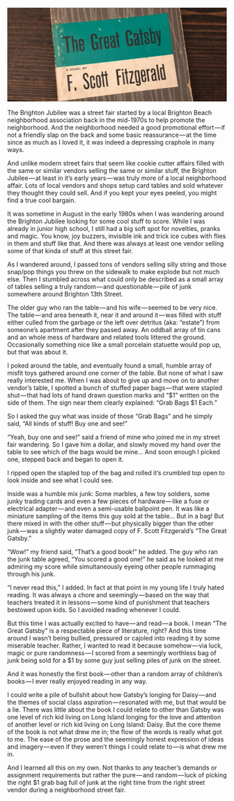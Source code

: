 <!-----
title: Scoring “The Great Gatsby” from a Random Junk Dealer’s Grab Bag at the Brighton Jubilee
description: About the Time I Went I Scored a Copy of “The Great Gatsby” From a Junk Dealer’s Selection of Grab Bags
date: '2018-06-09T02:03:43.720Z'
slug: a94d17716730
----->

![](../img/Scoring-The-Great-Gatsby-from-a-Random-Junk-Dealers-Grab-Bag-at-the-Brighton-Jubilee.jpg)

The Brighton Jubilee was a street fair started by a local Brighton Beach neighborhood association back in the mid-1970s to help promote the neighborhood. And the neighborhood needed a good promotional effort — if not a friendly slap on the back and some basic reassurance — at the time since as much as I loved it, it was indeed a depressing craphole in many ways.

And unlike modern street fairs that seem like cookie cutter affairs filled with the same or similar vendors selling the same or similar stuff, the Brighton Jubilee — at least in it’s early years — was truly more of a local neighborhood affair. Lots of local vendors and shops setup card tables and sold whatever they thought they could sell. And if you kept your eyes peeled, you might find a true cool bargain.

It was sometime in August in the early 1980s when I was wandering around the Brighton Jubilee looking for some cool stuff to score. While I was already in junior high school, I still had a big soft spot for novelties, pranks and magic. You know, joy buzzers, invisible ink and trick ice cubes with flies in them and stuff like that. And there was always at least one vendor selling some of that kinda of stuff at this street fair.

As I wandered around, I passed tons of vendors selling silly string and those snap/pop things you threw on the sidewalk to make explode but not much else. Then I stumbled across what could only be described as a small array of tables selling a truly random — and questionable — pile of junk somewhere around Brighton 13th Street.

The older guy who ran the table — and his wife — seemed to be very nice. The table — and area beneath it, near it and around it — was filled with stuff either culled from the garbage or the left over detritus (aka: “estate”) from someone’s apartment after they passed away. An oddball array of tin cans and an whole mess of hardware and related tools littered the ground. Occasionally something nice like a small porcelain statuette would pop up, but that was about it.

I poked around the table, and eventually found a small, humble array of misfit toys gathered around one corner of the table. But none of what I saw really interested me. When I was about to give up and move on to another vendor’s table, I spotted a bunch of stuffed paper bags — that were stapled shut — that had lots of hand drawn question marks and “$1” written on the side of them. The sign near them clearly explained: “Grab Bags $1 Each.”

So I asked the guy what was inside of those “Grab Bags” and he simply said, “All kinds of stuff! Buy one and see!”

“Yeah, buy one and see!” said a friend of mine who joined me in my street fair wandering. So I gave him a dollar, and slowly moved my hand over the table to see which of the bags would be mine… And soon enough I picked one, stepped back and began to open it.

I ripped open the stapled top of the bag and rolled it’s crumbled top open to look inside and see what I could see.

Inside was a humble mix junk: Some marbles, a few toy soldiers, some junky trading cards and even a few pieces of hardware — like a fuse or electrical adapter — and even a semi-usable ballpoint pen. It was like a miniature sampling of the items this guy sold at the table… But in a bag! But there mixed in with the other stuff — but physically bigger than the other junk — was a slightly water damaged copy of F. Scott Fitzgerald’s “The Great Gatsby.”

“Wow!” my friend said, “That’s a good book!” he added. The guy who ran the junk table agreed, “You scored a good one!” he said as he looked at me admiring my score while simultaneously eyeing other people rummaging through his junk.

“I never read this,” I added. In fact at that point in my young life I truly hated reading. It was always a chore and seemingly — based on the way that teachers treated it in lessons — some kind of punishment that teachers bestowed upon kids. So I avoided reading whenever I could.

But this time I was actually excited to have — and read — a book. I mean “The Great Gatsby” is a respectable piece of literature, right? And this time around I wasn’t being bullied, pressured or cajoled into reading it by some miserable teacher. Rather, I wanted to read it because somehow — via luck, magic or pure randomness — I scored from a seemingly worthless bag of junk being sold for a $1 by some guy just selling piles of junk on the street.

And it was honestly the first book — other than a random array of children’s books — I ever really enjoyed reading in any way.

I could write a pile of bullshit about how Gatsby’s longing for Daisy — and the themes of social class aspiration — resonated with me, but that would be a lie. There was little about the book I could relate to other than Gatsby was one level of rich kid living on Long Island longing for the love and attention of another level or rich kid living on Long Island: Daisy. But the core theme of the book is not what drew me in; the flow of the words is really what got to me. The ease of the prose and the seemingly honest expression of ideas and imagery — even if they weren’t things I could relate to — is what drew me in.

And I learned all this on my own. Not thanks to any teacher’s demands or assignment requirements but rather the pure — and random — luck of picking the right $1 grab bag full of junk at the right time from the right street vendor during a neighborhood street fair.
